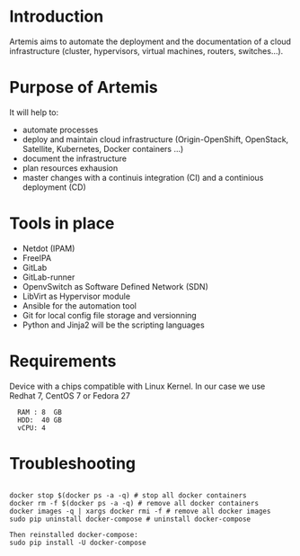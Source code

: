 # Introduction

Artemis aims to automate the deployment and the documentation of a cloud infrastructure (cluster, hypervisors, virtual machines, routers, switches...).
  
# Purpose of Artemis

It will help to:

* automate processes
* deploy and maintain cloud infrastructure (Origin-OpenShift, OpenStack, Satellite, Kubernetes, Docker containers ...)
* document the infrastructure
* plan resources exhausion
* master changes with a continuis integration (CI) and a continious deployment (CD)

# Tools in place

  * Netdot (IPAM)
  * FreeIPA
  * GitLab
  * GitLab-runner
  * OpenvSwitch as Software Defined Network (SDN)
  * LibVirt as Hypervisor module
  * Ansible for the automation tool
  * Git for local config file storage and versionning
  * Python and Jinja2  will be the scripting languages


# Requirements

  Device with a chips compatible with Linux Kernel. In our case we use Redhat 7, CentOS 7 or Fedora 27

~~~
  RAM : 8  GB
  HDD:  40 GB
  vCPU: 4
~~~


# Troubleshooting

~~~

docker stop $(docker ps -a -q) # stop all docker containers
docker rm -f $(docker ps -a -q) # remove all docker containers
docker images -q | xargs docker rmi -f # remove all docker images
sudo pip uninstall docker-compose # uninstall docker-compose

Then reinstalled docker-compose:
sudo pip install -U docker-compose
~~~